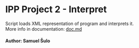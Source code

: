 # IPP Project 2 - Interpret
Script loads XML representation of program and interprets it.  
More info in documentation: [doc.md](doc.md)

#### Author: Samuel Šulo
